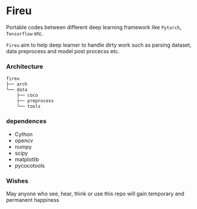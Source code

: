 # Fireu
Portable codes between different deep learning framework like `Pytorch`, `Tensorflow` etc.

`Fireu` aim to help deep learner to handle dirty work such as parsing dataset, data preprocess and model post procecss etc.


### Architecture
```sh
fireu
├── arch
└── data
    ├── coco
    ├── preprocess
    └── tools
```


### dependences
+ Cython
+ opencv
+ numpy
+ scipy
+ matplotlib
+ pycocotools

### Wishes
May anyone who see, hear, think or use this repo will gain temporary and permanent happiness